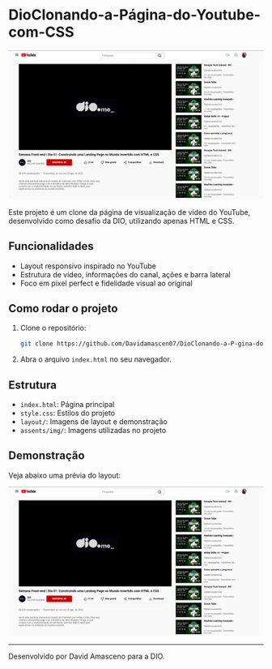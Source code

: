 # DioClonando-a-Página-do-Youtube-com-CSS

![Demonstração do Projeto](layout/Video%20Actions.png)

Este projeto é um clone da página de visualização de vídeo do YouTube, desenvolvido como desafio da DIO, utilizando apenas HTML e CSS.

## Funcionalidades
- Layout responsivo inspirado no YouTube
- Estrutura de vídeo, informações do canal, ações e barra lateral
- Foco em pixel perfect e fidelidade visual ao original

## Como rodar o projeto
1. Clone o repositório:
   ```bash
   git clone https://github.com/Davidamascen07/DioClonando-a-P-gina-do-Youtube-com-CSS.git
   ```
2. Abra o arquivo `index.html` no seu navegador.

## Estrutura
- `index.html`: Página principal
- `style.css`: Estilos do projeto
- `layout/`: Imagens de layout e demonstração
- `assents/img/`: Imagens utilizadas no projeto

## Demonstração
Veja abaixo uma prévia do layout:

![Preview](layout/Video%20Actions.png)

---
Desenvolvido por David Amasceno para a DIO.
